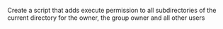 Create a script that adds execute permission to all subdirectories of the current directory for the owner, the group owner and all other users
